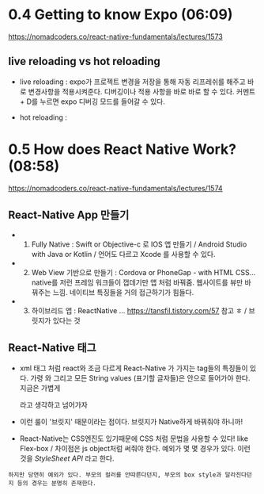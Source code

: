 # 0.4 Getting to know Expo (06:09)
https://nomadcoders.co/react-native-fundamentals/lectures/1573 

###

## live reloading vs hot reloading
 - live reloading : expo가 프로젝트 변경을 저장을 통해 자동 리프레쉬를 해주고 바로 변경사항을 적용시켜준다. 디버깅이나 적용 사항을 바로 바로 할 수 있다. 커멘트 + D를 누르면 expo 디버깅 모드를 들어갈 수 있다. 

 - hot reloading : 


# 0.5 How does React Native Work? (08:58)
https://nomadcoders.co/react-native-fundamentals/lectures/1574

###

## React-Native App 만들기 
 - 1) Fully Native : Swift or Objective-c 로 IOS 앱 만들기 / Android Studio with Java or Kotlin / 언어도 다르고 Xcode 를 사용할 수 있다.
 
 - 2) Web View 기반으로 만들기 : Cordova or PhoneGap - with HTML CSS... native를 저런 프레임 워크들이 껍데기만 앱 처럼 바꿔줌. 웹사이트를 뷰만 바꿔주는 느낌. 네이티브 특징들을 거의 접근하기가 힘들다. 

 - 3) 하이브리드 앱 : ReactNative ... https://tansfil.tistory.com/57 참고 ㅎ / 브릿지가 있다는 것

## React-Native 태그

 - xml 태그 처럼 react와 조금 다르게 React-Native 가 가지는 tag들의 특징들이 있다. 가령 <View>와 그리고 모든 String values (표기할 글자들)은 <Text>안으로 들어가야 한다. 지금은 가볍게 <div>라고 생각하고 넘어가자 

 - 이런 룰이 '브릿지' 때문이라는 점이다. 브릿지가 Native하게 바꿔줘야 하니까!

 - React-Native는 CSS엔진도 있기때문에 CSS 처럼 문법을 사용할 수 있다! like Flex-box / 차이점은 js object처럼 써줘야 한다. 예외가 몇 몇 경우가 있다. 이런 것을 *StyleSheet API* 라고 한다.

``` 
하지만 당연히 예외가 있다. 부모의 컬러를 안따른다던지, 부모의 box style과 달라진다던지 등의 경우는 분명히 존재한다.
``` 
